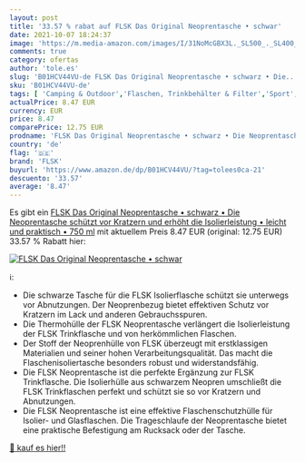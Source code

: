 ```yaml
---
layout: post
title: '33.57 % rabat auf FLSK Das Original Neoprentasche • schwar'
date: 2021-10-07 18:24:37
image: 'https://m.media-amazon.com/images/I/31NoMcGBX3L._SL500_._SL400_.jpg'
comments: true
category: ofertas
author: 'tole.es'
slug: 'B01HCV44VU-de FLSK Das Original Neoprentasche • schwarz • Die...'
sku: 'B01HCV44VU-de'
tags: [ 'Camping & Outdoor','Flaschen, Trinkbehälter & Filter','Sport','Sport & Freizeit','Sport & Outdoor Aktivitäten, Bekleidung & Ausrüstung','Trinkflaschen','flsk', ]
actualPrice: 8.47 EUR
currency: EUR
price: 8.47
comparePrice: 12.75 EUR
prodname: 'FLSK Das Original Neoprentasche • schwarz • Die Neoprentasche schützt vor Kratzern und erhöht die Isolierleistung • leicht und praktisch • 750 ml'
country: 'de'
flag: '🇩🇪'
brand: 'FLSK'
buyurl: 'https://www.amazon.de/dp/B01HCV44VU/?tag=tolees0ca-21'
descuento: '33.57'
average: '8.47'
---
```


Es gibt ein [FLSK Das Original Neoprentasche • schwarz • Die Neoprentasche schützt vor Kratzern und erhöht die Isolierleistung • leicht und praktisch • 750 ml](https://www.amazon.de/dp/B01HCV44VU/?tag=tolees0ca-21) mit aktuellem Preis 8.47 EUR (original: 12.75 EUR) 33.57 % Rabatt hier:

[![FLSK Das Original Neoprentasche • schwar](https://m.media-amazon.com/images/I/31NoMcGBX3L._SL500_._SL400_.jpg)](https://www.amazon.de/dp/B01HCV44VU/?tag=tolees0ca-21)

ℹ️:

- Die schwarze Tasche für die FLSK Isolierflasche schützt sie unterwegs vor Abnutzungen. Der Neoprenbezug bietet effektiven Schutz vor Kratzern im Lack und anderen Gebrauchsspuren.
- Die Thermohülle der FLSK Neoprentasche verlängert die Isolierleistung der FLSK Trinkflasche und von herkömmlichen Flaschen.
- Der Stoff der Neoprenhülle von FLSK überzeugt mit erstklassigen Materialien und seiner hohen Verarbeitungsqualität. Das macht die Flaschenisoliertasche besonders robust und widerstandsfähig.
- Die FLSK Neoprentasche ist die perfekte Ergänzung zur FLSK Trinkflasche. Die Isolierhülle aus schwarzem Neopren umschließt die FLSK Trinkflaschen perfekt und schützt sie so vor Kratzern und Abnutzungen.
- Die FLSK Neoprentasche ist eine effektive Flaschenschutzhülle für Isolier- und Glasflaschen. Die Trageschlaufe der Neoprentasche bietet eine praktische Befestigung am Rucksack oder der Tasche.

[🛒 kauf es hier!!](https://www.amazon.de/dp/B01HCV44VU/?tag=tolees0ca-21)
